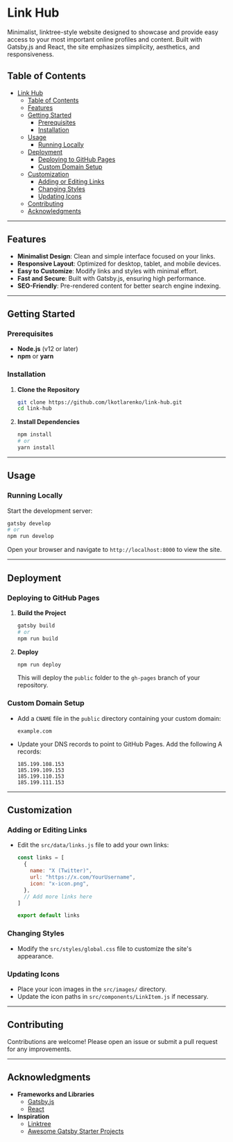 # Link Hub

Minimalist, linktree-style website designed to showcase and provide easy access to your most important online profiles and content. Built with Gatsby.js and React, the site emphasizes simplicity, aesthetics, and responsiveness.

## Table of Contents

- [Link Hub](#link-hub)
  - [Table of Contents](#table-of-contents)
  - [Features](#features)
  - [Getting Started](#getting-started)
    - [Prerequisites](#prerequisites)
    - [Installation](#installation)
  - [Usage](#usage)
    - [Running Locally](#running-locally)
  - [Deployment](#deployment)
    - [Deploying to GitHub Pages](#deploying-to-github-pages)
    - [Custom Domain Setup](#custom-domain-setup)
  - [Customization](#customization)
    - [Adding or Editing Links](#adding-or-editing-links)
    - [Changing Styles](#changing-styles)
    - [Updating Icons](#updating-icons)
  - [Contributing](#contributing)
  - [Acknowledgments](#acknowledgments)

---

## Features

- **Minimalist Design**: Clean and simple interface focused on your links.
- **Responsive Layout**: Optimized for desktop, tablet, and mobile devices.
- **Easy to Customize**: Modify links and styles with minimal effort.
- **Fast and Secure**: Built with Gatsby.js, ensuring high performance.
- **SEO-Friendly**: Pre-rendered content for better search engine indexing.

---

## Getting Started

### Prerequisites

- **Node.js** (v12 or later)
- **npm** or **yarn**

### Installation

1. **Clone the Repository**

   ```bash
   git clone https://github.com/lkotlarenko/link-hub.git
   cd link-hub
   ```

2. **Install Dependencies**

   ```bash
   npm install
   # or
   yarn install
   ```

---

## Usage

### Running Locally

Start the development server:

```bash
gatsby develop
# or
npm run develop
```

Open your browser and navigate to `http://localhost:8000` to view the site.

---

## Deployment

### Deploying to GitHub Pages

1. **Build the Project**

   ```bash
   gatsby build
   # or
   npm run build
   ```

2. **Deploy**

   ```bash
   npm run deploy
   ```

   This will deploy the `public` folder to the `gh-pages` branch of your repository.

### Custom Domain Setup

- Add a `CNAME` file in the `public` directory containing your custom domain:

  ```
  example.com
  ```

- Update your DNS records to point to GitHub Pages. Add the following A records:

  ```
  185.199.108.153
  185.199.109.153
  185.199.110.153
  185.199.111.153
  ```

---

## Customization

### Adding or Editing Links

- Edit the `src/data/links.js` file to add your own links:

  ```javascript
  const links = [
    {
      name: "X (Twitter)",
      url: "https://x.com/YourUsername",
      icon: "x-icon.png",
    },
    // Add more links here
  ]

  export default links
  ```

### Changing Styles

- Modify the `src/styles/global.css` file to customize the site's appearance.

### Updating Icons

- Place your icon images in the `src/images/` directory.
- Update the icon paths in `src/components/LinkItem.js` if necessary.

---

## Contributing

Contributions are welcome! Please open an issue or submit a pull request for any improvements.

---

## Acknowledgments

- **Frameworks and Libraries**
  - [Gatsby.js](https://www.gatsbyjs.com/)
  - [React](https://reactjs.org/)
- **Inspiration**
  - [Linktree](https://linktr.ee/)
  - [Awesome Gatsby Starter Projects](https://www.gatsbyjs.com/starters/)
